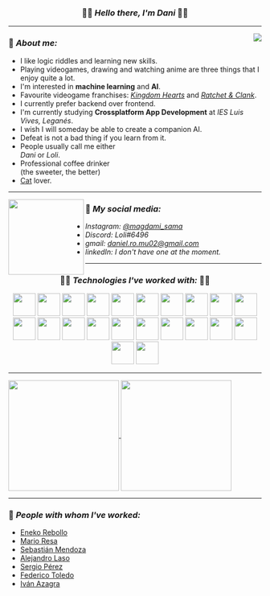 <h3 align="center">🔹🔷 <b><i>Hello there, I'm Dani</i></b> 🔷🔹</h3>

---

<img align="right" src="https://i.imgur.com/uNdDoPT.gif"/>

### 🔷 *About me:*
- I like logic riddles and learning new skills.
- Playing videogames, drawing and watching anime are three things that I enjoy quite a lot.
- I'm interested in **machine learning** and **AI**.
- Favourite videogame franchises: *[Kingdom Hearts](https://en.wikipedia.org/wiki/Kingdom_Hearts)* and *[Ratchet & Clank](https://en.wikipedia.org/wiki/Ratchet_%26_Clank)*.
- I currently prefer backend over frontend. 
- I'm currently studying **Crossplatform App Development** at *IES Luis Vives, Leganés*.
- I wish I will someday be able to create a companion AI.
- Defeat is not a bad thing if you learn from it.
- People usually call me either <br/>*Dani* or *Loli*.
- Professional coffee drinker <br/>(the sweeter, the better)
- [Cat](https://github.com/enekor) lover.

---

<img align="left" src="https://user-images.githubusercontent.com/80858419/148649772-37f1a783-e4f2-4dfd-b49a-39e1175f0d6c.gif" height=150/>

### 🔷 *My social media:*
- *Instagram: [@magdami_sama](https://www.instagram.com/magdami_sama/?hl=es)*
- *Discord: Loli#6496*
- *gmail: daniel.ro.mu02@gmail.com*
- *linkedIn: I don't have one at the moment.*

---

<h3 align="center"> 🔹🔷 <b><i>Technologies I've worked with:</i></b> 🔷🔹 </h3>
<div align="center">
  <img src="https://upload.wikimedia.org/wikipedia/commons/thumb/7/74/Kotlin_Icon.png/768px-Kotlin_Icon.png" height=45/>
  <img src="https://brandslogos.com/wp-content/uploads/images/large/java-logo-1.png" height=45/>
  <img src="https://upload.wikimedia.org/wikipedia/commons/thumb/e/ee/.NET_Core_Logo.svg/2048px-.NET_Core_Logo.svg.png" height=45/>
  <img src="https://upload.wikimedia.org/wikipedia/commons/thumb/d/d5/CSS3_logo_and_wordmark.svg/1200px-CSS3_logo_and_wordmark.svg.png" height=45/>
  <img src="https://upload.wikimedia.org/wikipedia/commons/thumb/6/61/HTML5_logo_and_wordmark.svg/512px-HTML5_logo_and_wordmark.svg.png" height=45/>
  <img src="https://miro.medium.com/max/650/1*zzvdRmHGGXONZpuQ2FeqsQ.png" height=45/>
  <img src="https://distreau.com/github.svg" height=45/>
  <img src="https://cdn.worldvectorlogo.com/logos/postman.svg" height=45/>
  <img src="https://upload.wikimedia.org/wikipedia/commons/thumb/3/3e/Diagrams.net_Logo.svg/2048px-Diagrams.net_Logo.svg.png" height=45/>
  <img src="https://resources.jetbrains.com/storage/products/intellij-idea/img/meta/intellij-idea_logo_300x300.png" height=45/>
  <img src="https://upload.wikimedia.org/wikipedia/commons/thumb/2/2c/Visual_Studio_Icon_2022.svg/2048px-Visual_Studio_Icon_2022.svg.png" height=45/>
  <img src="https://user-images.githubusercontent.com/674621/71187801-14e60a80-2280-11ea-94c9-e56576f76baf.png" height=45/>
  <img src="https://1.bp.blogspot.com/-LgTa-xDiknI/X4EflN56boI/AAAAAAAAPuk/24YyKnqiGkwRS9-_9suPKkfsAwO4wHYEgCLcBGAsYHQ/s0/image9.png" height=45/>
  <img src="https://www.docker.com/wp-content/uploads/2022/03/Moby-logo.png" height=45/>
  <img src="https://upload.wikimedia.org/wikipedia/commons/thumb/9/97/Sqlite-square-icon.svg/2048px-Sqlite-square-icon.svg.png" height=45/>
  <img src="https://infinapps.com/wp-content/uploads/2018/10/mongodb-logo.png" height=45/>
  <img src="https://upload.wikimedia.org/wikipedia/commons/thumb/1/17/GraphQL_Logo.svg/2048px-GraphQL_Logo.svg.png" height=45/>
  <img src="https://avatars.githubusercontent.com/u/11459762?s=280&v=4" height=45/>
  <img src="https://stacksecrets.com/wp-content/uploads/2019/03/flutter-logo.png" height=45/>
  <img src="https://dz2cdn1.dzone.com/storage/temp/12434118-spring-boot-logo.png" height=45/>
  <img src="https://seeklogo.com/images/K/ktor-icon-logo-C562808633-seeklogo.com.png" height=45/>
  <img src="https://plugins.jetbrains.com/files/18147/231026/icon/pluginIcon.svg" height=45/>
</div>

---

<a href="https://github-readme-stats.vercel.app/api?username=Idliketobealoli&show_icons=true&theme=dark">
<img align="center" loading="lazy" src="https://github-readme-stats.vercel.app/api?username=Idliketobealoli&show_icons=true&theme=dark" height="220" />
</a>

<a href="https://github-readme-stats.vercel.app/api/top-langs/?username=Idliketobealoli&theme=react">
<img align="center" loading="lazy" src="https://github-readme-stats.vercel.app/api/top-langs/?username=Idliketobealoli&theme=react&layout=compact" height="220" />
</a>

---

### 🔷 *People with whom I've worked:*
- [Eneko Rebollo](https://github.com/enekor)
- [Mario Resa](https://github.com/Mario999X)
- [Sebastián Mendoza](https://github.com/SebsMendoza)
- [Alejandro Laso](https://github.com/alexlaso)
- [Sergio Pérez](https://github.com/sps169)
- [Federico Toledo](https://github.com/FedericoTB)
- [Iván Azagra](https://github.com/IvanAzagraTroya)

